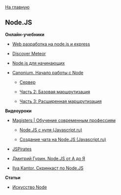 [На главную](README.md)


## Node.JS


**Онлайн-учебники**

- [Web разработка на node.js и express](https://github.com/DavidKlassen/node-tutorial/wiki/Web-%D1%80%D0%B0%D0%B7%D1%80%D0%B0%D0%B1%D0%BE%D1%82%D0%BA%D0%B0-%D0%BD%D0%B0-node.js-%D0%B8-express)

- [Discover Meteor](http://uk.discovermeteor.com/)

- [Node.js для начинающих](http://nodebeginner.ru/)

- [Canonium. Начало работы с Node](http://canonium.com/)

  * [Сервер](http://canonium.com/articles/series-getting-started-node-part-1-server)

  * [Часть 2: Базовая маршрутизация](http://canonium.com/articles/series-getting-started-node-part-2-basic-routing)

  * [Часть 3: Расширенная маршрутизация](http://canonium.com/articles/series-getting-started-node-part-3-advanced-routing)


**Видеоуроки**

- [Magisters | Обучение современным профессиям](https://www.youtube.com/user/WebMagistersRu/playlists)

  * [Node.JS с нуля (Javascript.ru)](https://www.youtube.com/playlist?list=PLypd1VrGv7FM2Qv8fzYnL5TAik0OAyINN)

  * [Создание чата на Node.JS (Javascript.ru)](https://www.youtube.com/playlist?list=PLypd1VrGv7FNghd_Fwldl19iJBaa4S2W5)

- [JSPirates](https://www.youtube.com/channel/UCoQvColVafC905L1wyqfjcg/videos)

- [Дмитрий Гурин. Node.JS от А до Я](https://www.youtube.com/playlist?list=PLV-WhzoNRDu_tiTM7OoyEGC5Ei863jmsp)

- [Ilya Kantor. Скринкаст по Node.JS](https://www.youtube.com/playlist?list=PLDyvV36pndZFWfEQpNixIHVvp191Hb3Gg)



**Статьи**

- [Искусство Node](http://frontender.info/art-of-node/)